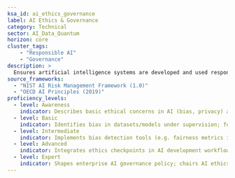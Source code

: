 ```yaml
---
ksa_id: ai_ethics_governance  
label: AI Ethics & Governance  
category: Technical  
sector: AI_Data_Quantum  
horizon: core  
cluster_tags: 
    - "Responsible AI"
    - "Governance"
description: >  
  Ensures artificial intelligence systems are developed and used responsibly and transparently; implements bias mitigation techniques, fairness metrics, and compliance with AI ethics guidelines (e.g. organizational AI policies, OECD AI Principles).  
source_frameworks:  
  - "NIST AI Risk Management Framework (1.0)"  
  - "OECD AI Principles (2019)"  
proficiency_levels:  
  - level: Awareness  
    indicator: Describes basic ethical concerns in AI (bias, privacy) and knows of AI guidelines or ethics boards.  
  - level: Basic  
    indicator: Identifies bias in datasets/models under supervision; follows standard procedures to document AI decisions (model cards, etc.).  
  - level: Intermediate  
    indicator: Implements bias detection tools (e.g. fairness metrics in ML) and improves model transparency; ensures models meet privacy requirements.  
  - level: Advanced  
    indicator: Integrates ethics checkpoints in AI development workflows; leads bias audits and compliance reviews (e.g. AI model validation against internal policies).  
  - level: Expert  
    indicator: Shapes enterprise AI governance policy; chairs AI ethics committees, designs frameworks to ensure accountability and regulatory compliance across all AI initiatives.  
---
```

